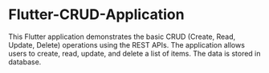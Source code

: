 # Flutter-CRUD-Application
 This Flutter application demonstrates the basic CRUD (Create, Read, Update, Delete) operations using the REST APIs. The application allows users to create, read, update, and delete a list of items. The data is stored in database.

